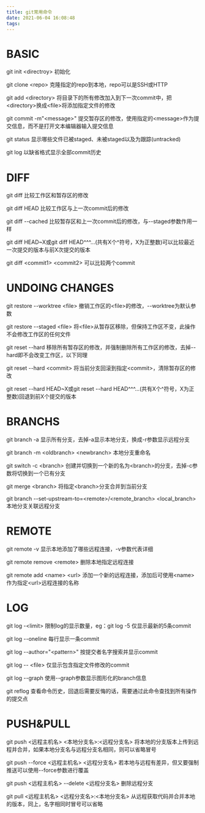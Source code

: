 ```yaml
---
title: git常用命令
date: 2021-06-04 16:08:48
tags:
---
```

# BASIC

git init \<directroy\> 初始化

git clone \<repo\> 克隆指定的repo到本地，repo可以是SSH或HTTP

git add \<directory\> 将目录下的所有修改加入到下一次commit中，把\<directory>换成\<file\>将添加指定文件的修改

git commit -m"\<message\>" 提交暂存区的修改，使用指定的\<message\>作为提交信息，而不是打开文本编辑器输入提交信息

git status 显示哪些文件已被staged、未被staged以及为跟踪(untracked)

git log 以缺省格式显示全部commit历史

# DIFF

git diff 比较工作区和暂存区的修改

git diff HEAD 比较工作区与上一次commit后的修改

git diff --cached 比较暂存区和上一次commit后的修改，与--staged参数作用一样

git diff HEAD~X或git diff HEAD\^\^\^...(共有X个\^符号，X为正整数)可以比较最近一次提交的版本与前X次提交的版本

git diff \<commit1\> \<commit2\> 可以比较两个commit

# UNDOING CHANGES

git restore --worktree \<file\> 撤销工作区的\<file\>的修改，--worktree为默认参数

git restore --staged \<file\> 将\<file\>从暂存区移除，但保持工作区不变，此操作不会修改工作区的任何文件

git reset --hard 移除所有暂存区的修改，并强制删除所有工作区的修改，去掉--hard即不会改变工作区，以下同理

git reset --hard \<commit\> 将当前分支回滚到指定\<commit\>，清除暂存区的修改

git reset --hard HEAD~X或git reset --hard HEAD\^\^\^...(共有X个\^符号，X为正整数)回退到前X个提交的版本

# BRANCHS

git branch -a 显示所有分支，去掉-a显示本地分支，换成-r参数显示远程分支

git branch -m \<oldbranch\> \<newbranch\> 本地分支重命名

git switch -c \<branch\> 创建并切换到一个新的名为\<branch\>的分支，去掉-c参数将切换到一个已有分支

git merge \<branch\> 将指定\<branch\>分支合并到当前分支

git branch --set-upstream-to=\<remote\>/\<remote_branch\> \<local_branch\> 本地分支关联远程分支

# REMOTE

git remote -v 显示本地添加了哪些远程连接，-v参数代表详细

git remote remove \<remote\> 删除本地指定远程连接

git remote add \<name\> \<url\> 添加一个新的远程连接，添加后可使用\<name\>作为指定\<url\>远程连接的名称

# LOG

git log -\<limit\> 限制log的显示数量，eg：git log -5 仅显示最新的5条commit

git log --oneline 每行显示一条commit

git log --author="\<pattern\>" 按提交者名字搜索并显示commit

git log -- \<file\> 仅显示包含指定文件修改的commit

git log --graph 使用--graph参数显示图形化的branch信息

git reflog 查看命令历史，回退后需要反悔的话，需要通过此命令查找到所有操作的提交点

# PUSH&PULL

git push \<远程主机名\> \<本地分支名\>:\<远程分支名\> 将本地的分支版本上传到远程并合并，如果本地分支名与远程分支名相同，则可以省略冒号

git push --force \<远程主机名\> \<远程分支名\> 若本地与远程有差异，但又要强制推送可以使用--force参数进行覆盖

git push \<远程主机名\> --delete \<远程分支名\> 删除远程分支

git pull \<远程主机名\> \<远程分支名\>:\<本地分支名\> 从远程获取代码并合并本地的版本，同上，名字相同时冒号可以省略